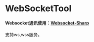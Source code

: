 # WebSocketTool
#### Websocket通讯使用：[Websocket-Sharp](http://sta.github.io/websocket-sharp/#websocket-client)
支持ws,wss服务。